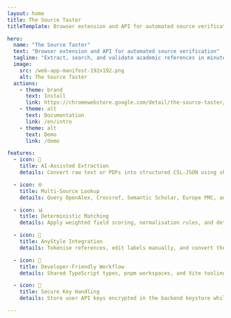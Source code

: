```yaml
---
layout: home
title: The Source Taster
titleTemplate: Browser extension and API for automated source verification

hero:
  name: "The Source Taster"
  text: "Browser extension and API for automated source verification"
  tagline: "Extract, search, and validate academic references in minutes"
  image:
    src: /web-app-manifest-192x192.png
    alt: The Source Taster
  actions:
    - theme: brand
      text: Install
      link: https://chromewebstore.google.com/detail/the-source-taster/leggmjghcbdfilhfkgnllhnhhbalpanp
    - theme: alt
      text: Documentation
      link: /en/intro
    - theme: alt
      text: Demo
      link: /demo

features:
  - icon: 🤖
    title: AI-Assisted Extraction
    details: Convert raw text or PDFs into structured CSL-JSON using shared Zod schemas and configurable field presets.

  - icon: 🌐
    title: Multi-Source Lookup
    details: Query OpenAlex, Crossref, Semantic Scholar, Europe PMC, and arXiv with prioritised early termination for high scores.

  - icon: 📊
    title: Deterministic Matching
    details: Apply weighted field scoring, normalisation rules, and detailed match breakdowns surfaced directly in the UI.

  - icon: 🧩
    title: AnyStyle Integration
    details: Tokenise references, edit labels manually, and convert them into CSL before running searches and matching.

  - icon: 🧭
    title: Developer-Friendly Workflow
    details: Shared TypeScript types, pnpm workspaces, and Vite tooling streamline backend, extension, and docs development.

  - icon: 🔐
    title: Secure Key Handling
    details: Store user API keys encrypted in the backend keystore while keeping the extension stateless for sensitive data.

---
```


<style>
@media (min-width: 640px) {
  :root {
    --vp-home-hero-image-filter: blur(56px);
  }
}

@media (min-width: 960px) {
  :root {
    --vp-home-hero-image-filter: blur(68px);
  }
}
</style>
